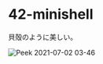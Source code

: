 # 42-minishell

貝殻のように美しい。

![Peek 2021-07-02 03-46](https://user-images.githubusercontent.com/26608037/146165732-f7a5d84b-60dd-48c0-964b-e7055e97e3b3.gif)
